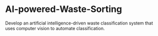 # AI-powered-Waste-Sorting
Develop an artificial intelligence-driven waste classification system that uses computer vision to automate classification.
